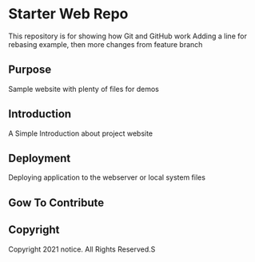 # Starter Web Repo

This repository is for showing how Git and GitHub work
Adding a line for rebasing example, then more changes from feature branch

## Purpose

Sample website with plenty of files for demos

## Introduction

A Simple Introduction about project website

## Deployment
Deploying application to the webserver or local system files

## Gow To Contribute

## Copyright

Copyright 2021 notice. All Rights Reserved.S